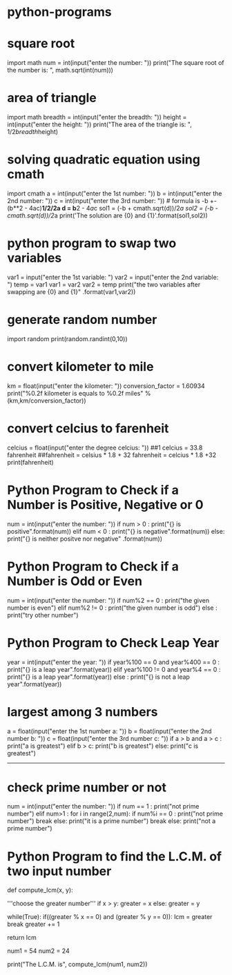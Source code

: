 # python-programs
# square root 
import math
num = int(input("enter the number: "))
print("The square root of the number is: ", math.sqrt(int(num)))
# area of triangle
import math
breadth = int(input("enter the breadth: "))
height = int(input("enter the height: "))
print("The area of the triangle is: ", 1/2*breadth*height)
# solving quadratic equation using cmath
import cmath
a = int(input("enter the 1st number: "))
b = int(input("enter the 2nd number: "))
c = int(input("enter the 3rd number: "))  # formula is -b +- (b**2 - 4ac)**1/2/2a
d = b**2 - 4*a*c
sol1 = (-b + cmath.sqrt(d))/2*a
sol2 = (-b - cmath.sqrt(d))/2*a
print('The solution are {0} and {1}'.format(sol1,sol2))
# python program to swap two variables
var1 = input("enter the 1st variable: ")
var2 = input("enter the 2nd variable: ")
temp = var1
var1 = var2
var2 = temp
print("the two variables after swapping are {0} and {1}" .format(var1,var2))
# generate random number
import random
print(random.randint(0,10))
# convert kilometer to mile
km = float(input("enter the kilometer: "))
conversion_factor = 1.60934
print("%0.2f kilometer is equals to %0.2f miles" %(km,km/conversion_factor))
# convert celcius to farenheit
celcius = float(input("enter the degree celcius: "))
##1 celcius = 33.8 fahrenheit
##fahrenheit = celsius * 1.8 + 32 
fahrenheit = celcius * 1.8 +32
print(fahrenheit)
# Python Program to Check if a Number is Positive, Negative or 0
num = int(input("enter the number: "))
if num > 0 :
    print("{} is positive".format(num))
elif num < 0 :
    print("{} is negative".format(num))
else:
    print("{} is neither positve nor negative" .format(num))
# Python Program to Check if a Number is Odd or Even
num = int(input("enter the number: "))
if num%2 == 0 :
    print("the given number is even")
elif num%2 != 0 :
    print("the given number is odd")
else :
    print("try other number")
# Python Program to Check Leap Year
year = int(input("enter the year: "))
if year%100 == 0 and year%400 == 0 :
    print("{} is a leap year".format(year))
elif year%100 != 0 and year%4 == 0 :
    print("{} is a leap year".format(year))
else :
    print("{} is not a leap year".format(year))
# largest among 3 numbers
a = float(input("enter the 1st number a: "))
b = float(input("enter the 2nd number b: "))
c = float(input("enter the 3rd number c: "))
if a > b and a > c :
    print("a is greatest")
elif b > c:
    print("b is greatest")
else:
    print("c is greatest")
********************************************************************************************************
# check prime number or not
num = int(input("enter the number: "))
if num == 1 :
    print("not prime number")
elif num>1 :
    for i in range(2,num):
        if num%i == 0 :
            print("not prime number")
            break
        else:
            print("it is a prime number")
            break
else:
    print("not a prime number")
# Python Program to find the L.C.M. of two input number

def compute_lcm(x, y):

   '''choose the greater number'''
   if x > y:
       greater = x
   else:
       greater = y

   while(True):
       if((greater % x == 0) and (greater % y == 0)):
           lcm = greater
           break
       greater += 1

   return lcm

num1 = 54
num2 = 24

print("The L.C.M. is", compute_lcm(num1, num2))


























